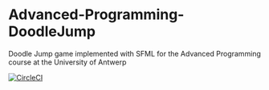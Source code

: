# Advanced-Programming-DoodleJump
Doodle Jump game implemented with SFML for the Advanced Programming course at the University of Antwerp

[![CircleCI](https://circleci.com/gh/pabloDeputter/Advanced-Programming-DoodleJump/tree/main.svg?style=svg)](https://circleci.com/gh/pabloDeputter/Advanced-Programming-DoodleJump/tree/main)
